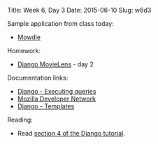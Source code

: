 Title: Week 6, Day 3
Date: 2015-06-10
Slug: w6d3

Sample application from class today:

* [Mowdie](https://github.com/tiyd-python-2015-05/mowdie)

Homework:

* [Django MovieLens](https://github.com/tiyd-python-2015-05/django-movies) - day 2

Documentation links:

* [Django - Executing queries](https://docs.djangoproject.com/en/1.8/)
* [Mozilla Developer Network](https://developer.mozilla.org/en-US/docs/Web)
* [Django - Templates](https://docs.djangoproject.com/en/1.8/ref/templates/language/)

Reading:

* Read [section 4 of the Django tutorial](https://docs.djangoproject.com/en/1.8/intro/tutorial04/).
